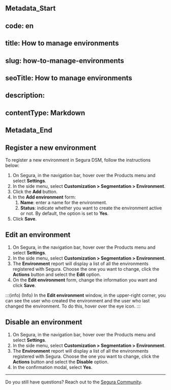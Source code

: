 ## Metadata_Start 
## code: en
## title: How to manage environments 
## slug: how-to-manage-environments 
## seoTitle: How to manage environments 
## description:  
## contentType: Markdown 
## Metadata_End
## Register a new environment

To register a new environment in Segura DSM, follow the instructions below:

1. On Segura, in the navigation bar, hover over the Products menu and select **Settings**.
2. In the side menu, select **Customization > Segmentation > Environment**.
3. Click the **Add** button.
4. In the **Add environment** form:
   1. **Name**: enter a name for the environment.
   2. **Status**: indicate whether you want to create the environment active or not. By default, the option is set to **Yes**.
5. Click **Save**.

## Edit an environment

1. On Segura, in the navigation bar, hover over the Products menu and select **Settings**.
2. In the side menu, select **Customization > Segmentation > Environment**.
3. The **Environment** report will display a list of all the environments registered with Segura. Choose the one you want to change, click the **Actions** button and select the **Edit** option.
4. On the **Edit environment** form, change the information you want and click **Save**.

:::(info) (Info)
In the **Edit environment** window, in the upper-right corner, you can see the user who created the environment and the user who last changed the environment. To do this, hover over the eye icon.
:::

## Disable an environment

1. On Segura, in the navigation bar, hover over the Products menu and select **Settings**.
2. In the side menu, select **Customization > Segmentation > Environment**.
3. The **Environment** report will display a list of all the environments registered with Segura. Choose the one you want to change, click the **Actions** button and select the **Disable** option.
4. In the confirmation modal, select **Yes**.

---

Do you still have questions? Reach out to the [Segura Community](https://community.senhasegura.io/).